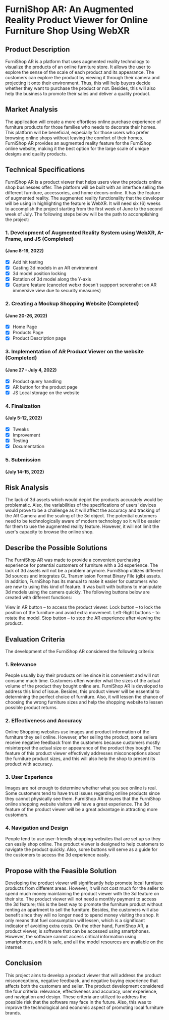 # FurniShop AR: An Augmented Reality Product  Viewer for Online Furniture Shop Using WebXR

## Product Description

FurniShop AR is a platform that uses augmented reality technology to visualize the products of an online furniture store. It allows the user to explore the sense of the scale of each product and its appearance. The customers can explore the product by viewing it through their camera and projecting it onto their environment. Thus, this will help buyers decide whether they want to purchase the product or not. Besides, this will also help the business to promote their sales and deliver a quality product.

## Market Analysis
The application will create a more effortless online purchase experience of furniture products for those families who needs to decorate their homes. This platform will be beneficial, especially for those users who prefer browsing online shops without leaving the comfort of their homes. FurniShop AR provides an augmented reality feature for the FurniShop online website, making it the best option for the large scale of unique designs and quality products.

## Technical Specifications

FurniShop AR is a product viewer that helps users view the products online shop businesses offer. The platform will be built with an interface selling the different furniture, accessories, and home decors online. It has the feature of augmented reality. The augmented reality functionality that the developer will be using in highlighting the feature is WebXR. It will need six (6) weeks to accomplish the project starting from the first week of June to the second week of July. The following steps below will be the path to accomplishing the project:

### 1. Development of Augmented Reality System using WebXR, A-Frame, and JS (Completed)
#### (June 8-19, 2022)
- [x] Add hit testing
- [x] Casting 3d models in an AR environment
- [x] 3d model position locking
- [x] Rotation of 3d model along the Y-axis
- [x] Capture feature (canceled webxr doesn't suppport screenshot on AR immersive view due to security measures)

### 2. Creating a Mockup Shopping Website (Completed)
#### (June 20-26, 2022)
- [x] Home Page
- [x] Products Page
- [x] Product Description page

### 3. Implementation of AR Product Viewer on the website (Completed)
#### (June 27 - July 4, 2022)
- [x] Product query handling
- [x] AR button for the product page
- [x] JS Local storage on the website

### 4. Finalization 
#### (July 5-12, 2022)
- [x] Tweaks
- [x] Improvement
- [x] Testing 
- [x] Doxumentation

### 5. Submission
#### (July 14-15, 2022)
## Risk Analysis

The lack of 3d assets which would depict the products accurately would be problematic. Also, the variabilities of the specifications of users' devices would prove to be a challenge as it will affect the accuracy and tracking of the AR Camera and the scaling of the 3d object. The potential customers need to be technologically aware of modern technology so it will be easier for them to use the augmented reality feature. However, it will not limit the user's capacity to browse the online shop.

## Describe the Possible Solutions

The FurniShop AR was made to provide a convenient purchasing experience for potential customers of furniture with a 3d experience. The lack of 3d assets will not be a problem anymore. FurniShop utilizes different 3d sources and integrates GL Transmission Format Binary File (glb) assets. In addition, FurniShop has its manual to make it easier for customers who are new to using this kind of feature. It was built with buttons to manipulate 3d models using the camera quickly. The following buttons below are created with different functions:

View in AR button – to access the product viewer.
Lock button – to lock the position of the furniture and avoid extra movement.
Left-Right buttons – to rotate the model.
Stop button – to stop the AR experience after viewing the product.

## Evaluation Criteria

The development of the FurniShop AR considered the following criteria:

### 1. Relevance

People usually buy their products online since it is convenient and will not consume much time. Customers often wonder what the sizes of the actual volume of the product they bought online are. FurniShop AR is developed to address this kind of issue. Besides, this product viewer will be essential to determining the perfect choice of furniture. Also, it will lessen the chance of choosing the wrong furniture sizes and help the shopping website to lessen possible product returns.

### 2. Effectiveness and Accuracy

Online Shopping websites use images and product information of the furniture they sell online. However, after selling the product, some sellers receive negative feedback from the customers because customers mostly misinterpret the actual size or appearance of the product they bought. The feature of this product viewer effectively addresses misconceptions about the furniture product sizes, and this will also help the shop to present its product with accuracy.

### 3. User Experience 

Images are not enough to determine whether what you see online is real. Some customers tend to have trust issues regarding online products since they cannot physically see them. FurniShop AR ensures that the FurniShop online shopping website visitors will have a great experience. The 3d feature of the product viewer will be a great advantage in attracting more customers.

### 4. Navigation and Design

People tend to use user-friendly shopping websites that are set up so they can easily shop online. The product viewer is designed to help customers to navigate the product quickly. Also, some buttons will serve as a guide for the customers to access the 3d experience easily. 

## Propose with the Feasible Solution

Developing the product viewer will significantly help promote local furniture products from different areas. However, it will not cost much for the seller to spend much money maintaining the product viewer with the 3d feature on their site. The product viewer will not need a monthly payment to access the 3d feature; this is the best way to promote the furniture product without renting an apartment to sell the furniture. Besides, the customers will also benefit since they will no longer need to spend money visiting the shop. It only means that fuel consumption will lessen, which is a significant indicator of avoiding extra costs. On the other hand, FurniShop AR, a product viewer, is software that can be accessed using smartphones. However, the software cannot access critical information using smartphones, and it is safe, and all the model resources are available on the internet.

## Conclusion 

This project aims to develop a product viewer that will address the product misconceptions, negative feedback, and negative buying experience that affects both the customers and seller. The product development considered the four criteria: relevance, effectiveness and accuracy, user experience, and navigation and design. These criteria are utilized to address the possible risk that the software may face in the future. Also, this was to improve the technological and economic aspect of promoting local furniture brands.


